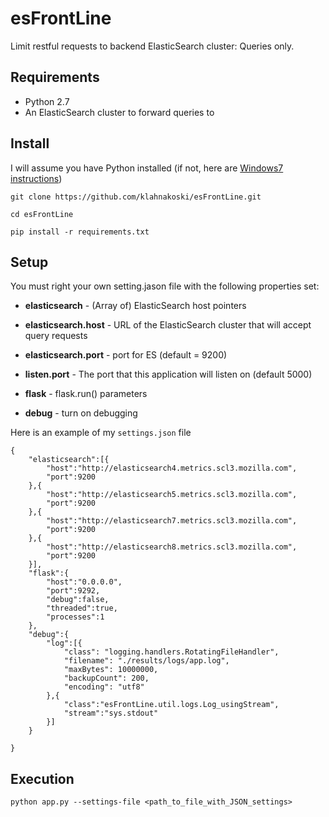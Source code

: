 esFrontLine
===========

Limit restful requests to backend ElasticSearch cluster:  Queries only.


Requirements
------------

  * Python 2.7
  * An ElasticSearch cluster to forward queries to


Install
------------

I will assume you have Python installed (if not, here are [Windows7 instructions](https://github.com/klahnakoski/pyLibrary#windows-7-install-instructions-))

    git clone https://github.com/klahnakoski/esFrontLine.git

    cd esFrontLine

	pip install -r requirements.txt

Setup
-----

You must right your own setting.jason file with the following properties set:

  * **elasticsearch** - (Array of) ElasticSearch host pointers

  * **elasticsearch.host** - URL of the ElasticSearch cluster that will accept query requests

  * **elasticsearch.port** - port for ES (default = 9200)

  * **listen.port** - The port that this application will listen on (default 5000)

  * **flask** - flask.run() parameters

  * **debug** - turn on debugging

Here is an example of my ```settings.json``` file

    {
        "elasticsearch":[{
            "host":"http://elasticsearch4.metrics.scl3.mozilla.com",
            "port":9200
        },{
            "host":"http://elasticsearch5.metrics.scl3.mozilla.com",
            "port":9200
        },{
            "host":"http://elasticsearch7.metrics.scl3.mozilla.com",
            "port":9200
        },{
            "host":"http://elasticsearch8.metrics.scl3.mozilla.com",
            "port":9200
        }],
        "flask":{
            "host":"0.0.0.0",
            "port":9292,
            "debug":false,
            "threaded":true,
            "processes":1
        },
        "debug":{
            "log":[{
                "class": "logging.handlers.RotatingFileHandler",
                "filename": "./results/logs/app.log",
                "maxBytes": 10000000,
                "backupCount": 200,
                "encoding": "utf8"
            },{
                "class":"esFrontLine.util.logs.Log_usingStream",
                "stream":"sys.stdout"
            }]
        }

    }
Execution
---------

    python app.py --settings-file <path_to_file_with_JSON_settings>

